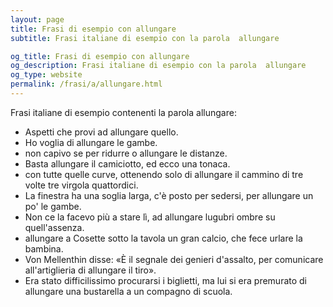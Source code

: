 ```yaml
---
layout: page
title: Frasi di esempio con allungare 
subtitle: Frasi italiane di esempio con la parola  allungare

og_title: Frasi di esempio con allungare 
og_description: Frasi italiane di esempio con la parola  allungare
og_type: website
permalink: /frasi/a/allungare.html
---
```


Frasi italiane di esempio contenenti la parola allungare:


- Aspetti che provi ad allungare quello.
- Ho voglia di allungare le gambe.
- non capivo se per ridurre o allungare le distanze.
- Basta allungare il camiciotto, ed ecco una tonaca.
- con tutte quelle curve, ottenendo solo di allungare il cammino di tre volte tre virgola quattordici.
- La finestra ha una soglia larga, c'è posto per sedersi, per allungare un po' le gambe.
- Non ce la facevo più a stare lì, ad allungare lugubri ombre su quell'assenza.
- allungare a Cosette sotto la tavola un gran calcio, che fece urlare la bambina.
- Von Mellenthin disse: «È il segnale dei genieri d'assalto, per comunicare all'artiglieria di allungare il tiro».
- Era stato difficilissimo procurarsi i biglietti, ma lui si era premurato di allungare una bustarella a un compagno di scuola.
